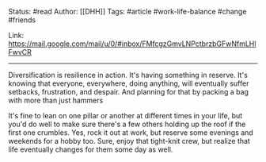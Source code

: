 Status: #read 
Author: [[DHH]]
Tags: #article #work-life-balance #change #friends

Link: https://mail.google.com/mail/u/0/#inbox/FMfcgzGmvLNPctbrzbGFwNfmLHlFwvCR
***
Diversification is resilience in action. It's having something in reserve. It's knowing that everyone, everywhere, doing anything, will eventually suffer setbacks, frustration, and despair. And planning for that by packing a bag with more than just hammers

It's fine to lean on one pillar or another at different times in your life, but you'd do well to make sure there's a few others holding up the roof if the first one crumbles. Yes, rock it out at work, but reserve some evenings and weekends for a hobby too. Sure, enjoy that tight-knit crew, but realize that life eventually changes for them some day as well.